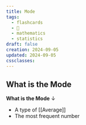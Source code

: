 ```yaml
---
title: Mode
tags:
  - flashcards
  - 🌱
  - mathematics
  - statistics
draft: false
creation: 2024-09-05
updated: 2024-09-05
cssclasses: 
---
```

## What is the Mode

**What is the Mode**
↓
- A type of [[Average]]
- The most frequent number
<!--SR:!2024-12-13,4,270-->
